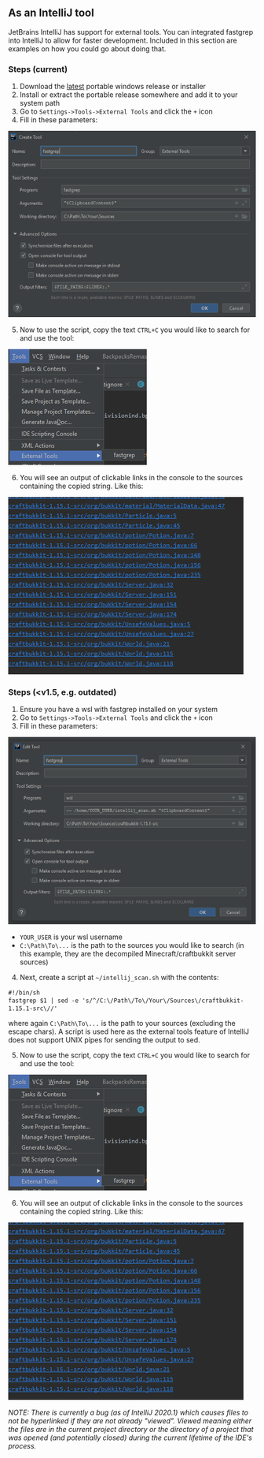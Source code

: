 As an IntelliJ tool
-------------------

JetBrains IntelliJ has support for external tools. You can integrated fastgrep
into IntelliJ to allow for faster development. Included in this section are 
examples on how you could go about doing that.

### Steps (current)
1. Download the [latest](https://github.com/divisionind/fastgrep/releases) portable windows release or installer
2. Install or extract the portable release somewhere and add it to your system path
3. Go to `Settings->Tools->External Tools` and click the `+` icon
4. Fill in these parameters:

![](new_external_tool_example.png)

5. Now to use the script, copy the text `CTRL+C` you would like to search for and use the tool:

![](usage_example.png)

6. You will see an output of clickable links in the console to the sources containing the copied string.
Like this:

![](output_example.png)

### Steps (<v1.5, e.g. outdated)
1. Ensure you have a wsl with fastgrep installed on your system
2. Go to `Settings->Tools->External Tools` and click the `+` icon
3. Fill in these parameters:

![](external_tool_example.png)

- `YOUR_USER` is your wsl username
- `C:\Path\To\...` is the path to the sources you would like to search (in this example,
  they are the decompiled Minecraft/craftbukkit server sources)
  
4. Next, create a script at `~/intellij_scan.sh` with the contents:
```shell script
#!/bin/sh
fastgrep $1 | sed -e 's/^/C:\/Path\/To\/Your\/Sources\/craftbukkit-1.15.1-src\//'
```
where again `C:\Path\To\...` is the path to your sources (excluding the escape chars).
A script is used here as the external tools feature of IntelliJ does not support UNIX
pipes for sending the output to sed.

5. Now to use the script, copy the text `CTRL+C` you would like to search for and use the tool:

![](usage_example.png)

6. You will see an output of clickable links in the console to the sources containing the copied string.
Like this:

![](output_example.png)

_NOTE: There is currently a bug (as of IntelliJ 2020.1) which causes files to not be hyperlinked
if they are not already "viewed". Viewed meaning either the files are in the current project directory
or the directory of a project that was opened (and potentially closed) during the current lifetime of
the IDE's process._